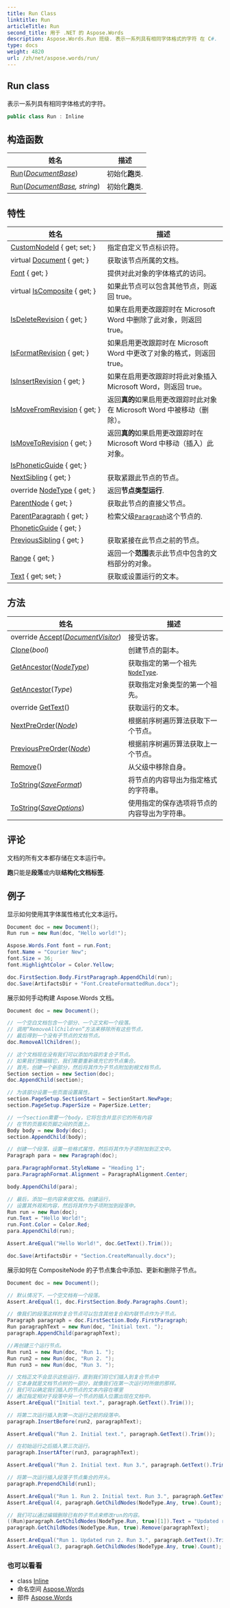 ```yaml
---
title: Run Class
linktitle: Run
articleTitle: Run
second_title: 用于 .NET 的 Aspose.Words
description: Aspose.Words.Run 班级. 表示一系列具有相同字体格式的字符 在 C#.
type: docs
weight: 4820
url: /zh/net/aspose.words/run/
---
```

## Run class

表示一系列具有相同字体格式的字符。

```csharp
public class Run : Inline
```

## 构造函数

| 姓名 | 描述 |
| --- | --- |
| [Run](run/#constructor)(*[DocumentBase](../documentbase/)*) | 初始化**跑**类. |
| [Run](run/#constructor_1)(*[DocumentBase](../documentbase/), string*) | 初始化**跑**类. |

## 特性

| 姓名 | 描述 |
| --- | --- |
| [CustomNodeId](../../aspose.words/node/customnodeid/) { get; set; } | 指定自定义节点标识符。 |
| virtual [Document](../../aspose.words/node/document/) { get; } | 获取该节点所属的文档。 |
| [Font](../../aspose.words/inline/font/) { get; } | 提供对此对象的字体格式的访问。 |
| virtual [IsComposite](../../aspose.words/node/iscomposite/) { get; } | 如果此节点可以包含其他节点，则返回 true。 |
| [IsDeleteRevision](../../aspose.words/inline/isdeleterevision/) { get; } | 如果在启用更改跟踪时在 Microsoft Word 中删除了此对象，则返回 true。 |
| [IsFormatRevision](../../aspose.words/inline/isformatrevision/) { get; } | 如果启用更改跟踪时在 Microsoft Word 中更改了对象的格式，则返回 true。 |
| [IsInsertRevision](../../aspose.words/inline/isinsertrevision/) { get; } | 如果在启用更改跟踪时将此对象插入 Microsoft Word，则返回 true。 |
| [IsMoveFromRevision](../../aspose.words/inline/ismovefromrevision/) { get; } | 返回**真的**如果启用更改跟踪时此对象在 Microsoft Word 中被移动（删除）。 |
| [IsMoveToRevision](../../aspose.words/inline/ismovetorevision/) { get; } | 返回**真的**如果启用更改跟踪时在 Microsoft Word 中移动（插入）此对象。 |
| [IsPhoneticGuide](../../aspose.words/run/isphoneticguide/) { get; } |  |
| [NextSibling](../../aspose.words/node/nextsibling/) { get; } | 获取紧跟此节点的节点。 |
| override [NodeType](../../aspose.words/run/nodetype/) { get; } | 返回**节点类型运行**. |
| [ParentNode](../../aspose.words/node/parentnode/) { get; } | 获取此节点的直接父节点。 |
| [ParentParagraph](../../aspose.words/inline/parentparagraph/) { get; } | 检索父级[`Paragraph`](../paragraph/)这个节点的. |
| [PhoneticGuide](../../aspose.words/run/phoneticguide/) { get; } |  |
| [PreviousSibling](../../aspose.words/node/previoussibling/) { get; } | 获取紧接在此节点之前的节点。 |
| [Range](../../aspose.words/node/range/) { get; } | 返回一个**范围**表示此节点中包含的文档部分的对象。 |
| [Text](../../aspose.words/run/text/) { get; set; } | 获取或设置运行的文本。 |

## 方法

| 姓名 | 描述 |
| --- | --- |
| override [Accept](../../aspose.words/run/accept/)(*[DocumentVisitor](../documentvisitor/)*) | 接受访客。 |
| [Clone](../../aspose.words/node/clone/)(*bool*) | 创建节点的副本。 |
| [GetAncestor](../../aspose.words/node/getancestor/)(*[NodeType](../nodetype/)*) | 获取指定的第一个祖先[`NodeType`](../nodetype/). |
| [GetAncestor](../../aspose.words/node/getancestor/)(*Type*) | 获取指定对象类型的第一个祖先。 |
| override [GetText](../../aspose.words/run/gettext/)() | 获取运行的文本。 |
| [NextPreOrder](../../aspose.words/node/nextpreorder/)(*[Node](../node/)*) | 根据前序树遍历算法获取下一个节点。 |
| [PreviousPreOrder](../../aspose.words/node/previouspreorder/)(*[Node](../node/)*) | 根据前序树遍历算法获取上一个节点。 |
| [Remove](../../aspose.words/node/remove/)() | 从父级中移除自身。 |
| [ToString](../../aspose.words/node/tostring/)(*[SaveFormat](../saveformat/)*) | 将节点的内容导出为指定格式的字符串。 |
| [ToString](../../aspose.words/node/tostring/)(*[SaveOptions](../../aspose.words.saving/saveoptions/)*) | 使用指定的保存选项将节点的内容导出为字符串。 |

## 评论

文档的所有文本都存储在文本运行中。

**跑**只能是**段落**或内联**结构化文档标签**.

## 例子

显示如何使用其字体属性格式化文本运行。

```csharp
Document doc = new Document();
Run run = new Run(doc, "Hello world!");

Aspose.Words.Font font = run.Font;
font.Name = "Courier New";
font.Size = 36;
font.HighlightColor = Color.Yellow;

doc.FirstSection.Body.FirstParagraph.AppendChild(run);
doc.Save(ArtifactsDir + "Font.CreateFormattedRun.docx");
```

展示如何手动构建 Aspose.Words 文档。

```csharp
Document doc = new Document();

// 一个空白文档包含一个部分、一个正文和一个段落。
// 调用“RemoveAllChildren”方法来移除所有这些节点，
// 最后得到一个没有子节点的文档节点。
doc.RemoveAllChildren();

// 这个文档现在没有我们可以添加内容的复合子节点。
// 如果我们想编辑它，我们需要重新填充它的节点集合。
// 首先，创建一个新部分，然后将其作为子节点附加到根文档节点。
Section section = new Section(doc);
doc.AppendChild(section);

// 为该部分设置一些页面设置属性。
section.PageSetup.SectionStart = SectionStart.NewPage;
section.PageSetup.PaperSize = PaperSize.Letter;

// 一个section需要一个body，它将包含并显示它的所有内容
// 在节的页眉和页脚之间的页面上。
Body body = new Body(doc);
section.AppendChild(body);

// 创建一个段落，设置一些格式属性，然后将其作为子项附加到正文中。
Paragraph para = new Paragraph(doc);

para.ParagraphFormat.StyleName = "Heading 1";
para.ParagraphFormat.Alignment = ParagraphAlignment.Center;

body.AppendChild(para);

// 最后，添加一些内容来做文档。创建运行，
// 设置其外观和内容，然后将其作为子项附加到段落中。
Run run = new Run(doc);
run.Text = "Hello World!";
run.Font.Color = Color.Red;
para.AppendChild(run);

Assert.AreEqual("Hello World!", doc.GetText().Trim());

doc.Save(ArtifactsDir + "Section.CreateManually.docx");
```

展示如何在 CompositeNode 的子节点集合中添加、更新和删除子节点。

```csharp
Document doc = new Document();

// 默认情况下，一个空文档有一个段落。
Assert.AreEqual(1, doc.FirstSection.Body.Paragraphs.Count);

// 像我们的段落这样的复合节点可以包含其他复合和内联节点作为子节点。
Paragraph paragraph = doc.FirstSection.Body.FirstParagraph;
Run paragraphText = new Run(doc, "Initial text. ");
paragraph.AppendChild(paragraphText);

//再创建三个运行节点。
Run run1 = new Run(doc, "Run 1. ");
Run run2 = new Run(doc, "Run 2. ");
Run run3 = new Run(doc, "Run 3. ");

// 文档正文不会显示这些运行，直到我们将它们插入到复合节点中
// 它本身就是文档节点树的一部分，就像我们在第一次运行时所做的那样。
// 我们可以确定我们插入的节点的文本内容在哪里
// 通过指定相对于段落中另一个节点的插入位置出现在文档中。
Assert.AreEqual("Initial text.", paragraph.GetText().Trim());

// 将第二次运行插入到第一次运行之前的段落中。
paragraph.InsertBefore(run2, paragraphText);

Assert.AreEqual("Run 2. Initial text.", paragraph.GetText().Trim());

// 在初始运行之后插入第三次运行。
paragraph.InsertAfter(run3, paragraphText);

Assert.AreEqual("Run 2. Initial text. Run 3.", paragraph.GetText().Trim());

// 将第一次运行插入段落子节点集合的开头。
paragraph.PrependChild(run1);

Assert.AreEqual("Run 1. Run 2. Initial text. Run 3.", paragraph.GetText().Trim());
Assert.AreEqual(4, paragraph.GetChildNodes(NodeType.Any, true).Count);

// 我们可以通过编辑删除已有的子节点来修改run的内容。
((Run)paragraph.GetChildNodes(NodeType.Run, true)[1]).Text = "Updated run 2. ";
paragraph.GetChildNodes(NodeType.Run, true).Remove(paragraphText);

Assert.AreEqual("Run 1. Updated run 2. Run 3.", paragraph.GetText().Trim());
Assert.AreEqual(3, paragraph.GetChildNodes(NodeType.Any, true).Count);
```

### 也可以看看

* class [Inline](../inline/)
* 命名空间 [Aspose.Words](../../aspose.words/)
* 部件 [Aspose.Words](../../)
